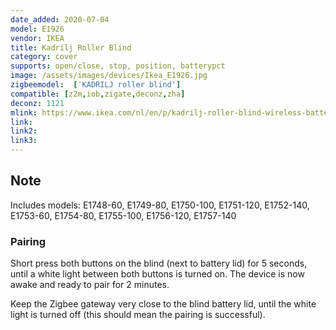 ```yaml
---
date_added: 2020-07-04
model: E1926
vendor: IKEA
title: Kadrilj Roller Blind
category: cover
supports: open/close, stop, position, batterypct
image: /assets/images/devices/Ikea_E1926.jpg
zigbeemodel:  ['KADRILJ roller blind']
compatible: [z2m,iob,zigate,deconz,zha]
deconz: 1121
mlink: https://www.ikea.com/nl/en/p/kadrilj-roller-blind-wireless-battery-operated-grey-20408116/
link: 
link2: 
link3: 
---
```

## Note
Includes models: E1748-60, E1749-80, E1750-100, E1751-120, E1752-140, E1753-60, E1754-80, E1755-100, E1756-120, E1757-140

### Pairing
Short press both buttons on the blind (next to battery lid) for 5 seconds, until a white light between both buttons is turned on.
The device is now awake and ready to pair for 2 minutes.

Keep the Zigbee gateway very close to the blind battery lid, until the white light is turned off (this should mean the pairing is successful).
